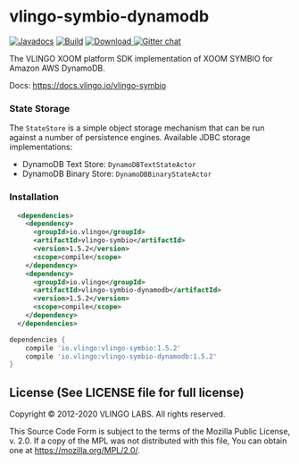 # vlingo-symbio-dynamodb

[![Javadocs](http://javadoc.io/badge/io.vlingo/vlingo-symbio-dynamodb.svg?color=brightgreen)](http://javadoc.io/doc/io.vlingo/vlingo-symbio-dynamodb) [![Build](https://github.com/vlingo/vlingo-symbio-dynamodb/workflows/Build/badge.svg)](https://github.com/vlingo/vlingo-symbio-dynamodb/actions?query=workflow%3ABuild) [ ![Download](https://api.bintray.com/packages/vlingo/vlingo-platform-java/vlingo-symbio-dynamodb/images/download.svg) ](https://bintray.com/vlingo/vlingo-platform-java/vlingo-symbio-dynamodb/_latestVersion) [![Gitter chat](https://badges.gitter.im/gitterHQ/gitter.png)](https://gitter.im/vlingo-platform-java/symbio)

The VLINGO XOOM platform SDK implementation of XOOM SYMBIO for Amazon AWS DynamoDB.

Docs: https://docs.vlingo.io/vlingo-symbio

### State Storage
The `StateStore` is a simple object storage mechanism that can be run against a number of persistence engines.
Available JDBC storage implementations:

   - DynamoDB Text Store: `DynamoDBTextStateActor`
   - DynamoDB Binary Store: `DynamoDBBinaryStateActor`

### Installation

```xml
  <dependencies>
    <dependency>
      <groupId>io.vlingo</groupId>
      <artifactId>vlingo-symbio</artifactId>
      <version>1.5.2</version>
      <scope>compile</scope>
    </dependency>
    <dependency>
      <groupId>io.vlingo</groupId>
      <artifactId>vlingo-symbio-dynamodb</artifactId>
      <version>1.5.2</version>
      <scope>compile</scope>
    </dependency>
  </dependencies>
```

```gradle
dependencies {
    compile 'io.vlingo:vlingo-symbio:1.5.2'
    compile 'io.vlingo:vlingo-symbio-dynamodb:1.5.2'
}
```

License (See LICENSE file for full license)
-------------------------------------------
Copyright © 2012-2020 VLINGO LABS. All rights reserved.

This Source Code Form is subject to the terms of the
Mozilla Public License, v. 2.0. If a copy of the MPL
was not distributed with this file, You can obtain
one at https://mozilla.org/MPL/2.0/.
